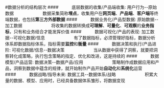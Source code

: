 #数据分析的结构层次
####&nbsp;&nbsp;&nbsp;&nbsp;&nbsp;&nbsp;&nbsp;&nbsp;&nbsp;&nbsp;&nbsp;底层数据的收集/产品端收集: 用户行为--原始数据
&nbsp;&nbsp;&nbsp;&nbsp;&nbsp;&nbsp;&nbsp;&nbsp;&nbsp;&nbsp;&nbsp;&nbsp;&nbsp;&nbsp;&nbsp;&nbsp;&nbsp;&nbsp;&nbsp;&nbsp;&nbsp;&nbsp;&nbsp;数据采集简称**埋点**，收集用户在**网页端**、**产品端**、**客户端**等终端数据，也包括**第三方外部数据**
####&nbsp;&nbsp;&nbsp;&nbsp;&nbsp;&nbsp;&nbsp;&nbsp;&nbsp;&nbsp;&nbsp;数据业务化/产品型数据: 原始数据--加工数据
&nbsp;&nbsp;&nbsp;&nbsp;&nbsp;&nbsp;&nbsp;&nbsp;&nbsp;&nbsp;&nbsp;&nbsp;&nbsp;&nbsp;&nbsp;&nbsp;&nbsp;&nbsp;&nbsp;&nbsp;&nbsp;&nbsp;&nbsp;将收集的数据转换成**可理解**、**可量化**、**可观察**的**业务指标**，只有和业务结合才能发挥价值
####&nbsp;&nbsp;&nbsp;&nbsp;&nbsp;&nbsp;&nbsp;&nbsp;&nbsp;&nbsp;&nbsp;数据可视化/产品的表现: 加工数据--可视化数据/信息
&nbsp;&nbsp;&nbsp;&nbsp;&nbsp;&nbsp;&nbsp;&nbsp;&nbsp;&nbsp;&nbsp;&nbsp;&nbsp;&nbsp;&nbsp;&nbsp;&nbsp;&nbsp;&nbsp;&nbsp;&nbsp;&nbsp;&nbsp;有了数据指标，必须管理好指标，数据分析体系即数据指标体系，指标需要**监控**和**衡量**
####&nbsp;&nbsp;&nbsp;&nbsp;&nbsp;&nbsp;&nbsp;&nbsp;&nbsp;&nbsp;&nbsp;数据决策和执行/产品进阶: 可视化数据/信息--数据决策
&nbsp;&nbsp;&nbsp;&nbsp;&nbsp;&nbsp;&nbsp;&nbsp;&nbsp;&nbsp;&nbsp;&nbsp;&nbsp;&nbsp;&nbsp;&nbsp;&nbsp;&nbsp;&nbsp;&nbsp;&nbsp;&nbsp;&nbsp;当从数据中获得了洞察，就要把洞察转化成策略，执行包含策略的指定、优化和改进，这是持续的
####&nbsp;&nbsp;&nbsp;&nbsp;&nbsp;&nbsp;&nbsp;&nbsp;&nbsp;&nbsp;&nbsp;数据模型/产品运营: 数据决策--数据产品/应用
&nbsp;&nbsp;&nbsp;&nbsp;&nbsp;&nbsp;&nbsp;&nbsp;&nbsp;&nbsp;&nbsp;&nbsp;&nbsp;&nbsp;&nbsp;&nbsp;&nbsp;&nbsp;&nbsp;&nbsp;&nbsp;&nbsp;&nbsp;策略制作成数据应用和产品，洞察到数据中蕴含的规律，就开始制作产品开始**自动化**和**系统化**运营
####&nbsp;&nbsp;&nbsp;&nbsp;&nbsp;&nbsp;&nbsp;&nbsp;&nbsp;&nbsp;&nbsp;数据战略/指导未来: 数据工具--数据体系/战略
&nbsp;&nbsp;&nbsp;&nbsp;&nbsp;&nbsp;&nbsp;&nbsp;&nbsp;&nbsp;&nbsp;&nbsp;&nbsp;&nbsp;&nbsp;&nbsp;&nbsp;&nbsp;&nbsp;&nbsp;&nbsp;&nbsp;&nbsp;积累大量的数据、模型、应用时，已经具备数据体系雏形，将数据变现

















